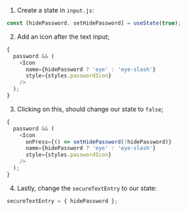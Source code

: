 1. Create a state in `input.js`:

```js
const [hidePassword, setHidePassword] = useState(true);
```

2. Add an icon after the text input;

```js
{
  password && (
    <Icon
      name={hidePassword ? 'eye' : 'eye-slash'}
      style={styles.passwordIcon}
    />
  );
}
```

3. Clicking on this, should change our state to `false`;

```js
{
  password && (
    <Icon
      onPress={() => setHidePassword(!hidePassword)}
      name={hidePassword ? 'eye' : 'eye-slash'}
      style={styles.passwordIcon}
    />
  );
}
```

4. Lastly, change the `secureTextEntry` to our state:

```js
secureTextEntry = { hidePassword };
```
